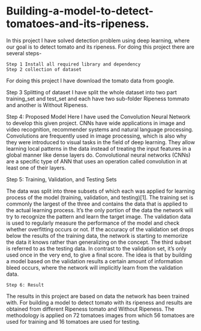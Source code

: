 # Building-a-model-to-detect-tomatoes-and-its-ripeness.  
In this project I have solved detection problem using deep learning, where our goal is to detect tomato and its ripeness. For doing this project there are several steps-

    Step 1 Install all required library and dependency
    Step 2 collection of dataset
For doing this project I have download the tomato data from google.
   
   Step 3 Splitting of dataset
I have split the whole dataset into two part training_set and test_set and each have two sub-folder Ripeness tommato and another is Without Ripeness.
  
  
  Step 4: Proposed Model
Here I have used the Convolution Neural Network to develop this given project. CNNs have wide applications in image and video recognition, recommender systems
and natural language processing. Convolutions are frequently used in image processing, which is also why they were introduced to visual tasks in the field of deep
learning. They allow learning local patterns in the data instead of treating the input features in a global manner like dense layers do. Convolutional neural networks
(CNNs) are a specific type of ANN that uses an operation called convolution in at
least one of their layers. 

  Step 5:  Training, Validation, and Testing Sets

The data was split into three subsets of which each was applied for learning process
of the model (training, validation, and testing)[1]. The training set is commonly
the largest of the three and contains the data that is applied to the actual learning
process. It’s the only portion of the data the network will try to recognize the
pattern and learn the target image. The validation data is used to regularly measure
the performance of the model and check whether overfitting occurs or not. If the
accuracy of the validation set drops below the results of the training data, the
network is starting to memorize the data it knows rather than generalizing on the
concept. The third subset is referred to as the testing data. In contrast to the
validation set, it’s only used once in the very end, to give a final score. The idea
is that by building a model based on the validation results a certain amount of
information bleed occurs, where the network will implicitly learn from the validation
data.

    Step 6: Result
    
The results in this project are based on data the network has been trained with.
For building a model to detect tomato with its ripeness and results are obtained from different Ripeness tomato and Without Ripeness. The methodology is applied on 72 tomatoes images from which 56
tomatoes are used for training and 16 tomatoes are used for testing.    


     
    


  
  

